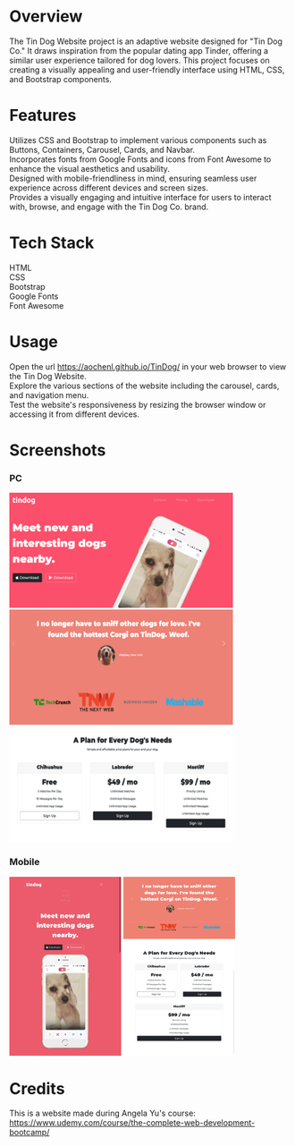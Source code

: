 # Overview
The Tin Dog Website project is an adaptive website designed for "Tin Dog Co." It draws inspiration from the popular dating app Tinder, offering a similar user experience tailored for dog lovers. This project focuses on creating a visually appealing and user-friendly interface using HTML, CSS, and Bootstrap components.

# Features
Utilizes CSS and Bootstrap to implement various components such as Buttons, Containers, Carousel, Cards, and Navbar.<br />
Incorporates fonts from Google Fonts and icons from Font Awesome to enhance the visual aesthetics and usability.<br />
Designed with mobile-friendliness in mind, ensuring seamless user experience across different devices and screen sizes.<br />
Provides a visually engaging and intuitive interface for users to interact with, browse, and engage with the Tin Dog Co. brand.

# Tech Stack
HTML <i class="fab fa-html5"></i><br />
CSS <i class="fab fa-css3-alt"></i><br />
Bootstrap <i class="fab fa-bootstrap"></i><br />
Google Fonts <i class="fab fa-google"></i><br />
Font Awesome <i class="fab fa-font-awesome"></i>


# Usage
Open the url https://aochenl.github.io/TinDog/ in your web browser to view the Tin Dog Website.<br />
Explore the various sections of the website including the carousel, cards, and navigation menu.<br />
Test the website's responsiveness by resizing the browser window or accessing it from different devices.

# Screenshots
<h3>PC</h3>
<img src="/tindog_readme_images/tindog1.png" width="400" height="206">
<img src="/tindog_readme_images/tindog2.png" width="400" height="206">
<img src="/tindog_readme_images/tindog3.png" width="400" height="206">
<h3>Mobile</h3>
<img src="/tindog_readme_images/tindog_mobile1.png" width="200" height="320">
<img src="/tindog_readme_images/tindog_mobile2.png" width="200" height="320">



# Credits
This is a website made during Angela Yu's course: https://www.udemy.com/course/the-complete-web-development-bootcamp/
